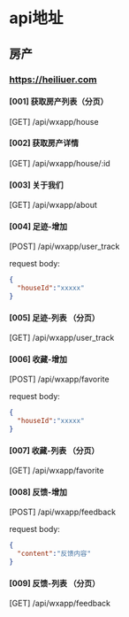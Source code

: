 # api地址

## 房产

### https://heiliuer.com

#### [001] 获取房产列表（分页）

[GET] /api/wxapp/house


#### [002] 获取房产详情

[GET] /api/wxapp/house/:id

#### [003] 关于我们

[GET] /api/wxapp/about

#### [004] 足迹-增加

[POST] /api/wxapp/user_track

request body:
```json
{
  "houseId":"xxxxx"
}
```

#### [005] 足迹-列表 （分页）

[GET] /api/wxapp/user_track


#### [006] 收藏-增加

[POST] /api/wxapp/favorite

request body:
```json
{
  "houseId":"xxxxx"
}
```

#### [007] 收藏-列表 （分页）

[GET] /api/wxapp/favorite


#### [008] 反馈-增加

[POST] /api/wxapp/feedback

request body:
```json
{
  "content":"反馈内容"
}
```

#### [009] 反馈-列表 （分页）

[GET] /api/wxapp/feedback


